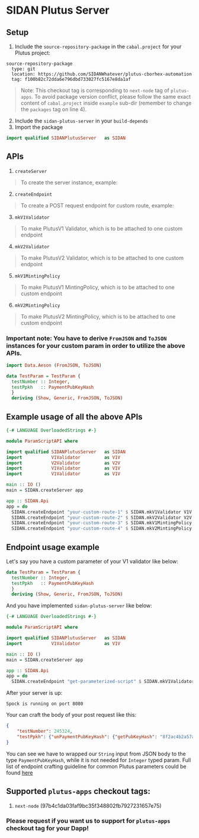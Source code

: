 # SIDAN Plutus Server

## Setup

1. Include the `source-repository-package` in the `cabal.project` for your Plutus project:
```
source-repository-package
  type: git
  location: https://github.com/SIDANWhatever/plutus-cborhex-automation
  tag: f100b82c72dda6e796dbd733027fc5167e8da1af
```
> Note: This checkout tag is corresponding to `next-node` tag of `plutus-apps`. To avoid package version conflict, please follow the same exact content of `cabal.project` inside `example` sub-dir (remember to change the `packages` tag on line 4).

2. Include the `sidan-plutus-server` in your `build-depends`
3. Import the package
```haskell
import qualified SIDANPlutusServer   as SIDAN
```

## APIs

1. `createServer`
> To create the server instance, example:

2. `createEndpoint`
> To create a POST request endpoint for custom route, example: 

3. `mkV1Validator`
> To make PlutusV1 Validator, which is to be attached to one custom endpoint

4. `mkV2Validator`
> To make PlutusV2 Validator, which is to be attached to one custom endpoint

5. `mkV1MintingPolicy`
> To make PlutusV1 MintingPolicy, which is to be attached to one custom endpoint

6. `mkV2MintingPolicy`
> To make PlutusV2 MintingPolicy, which is to be attached to one custom endpoint

### Important note: You have to derive `FromJSON` and `ToJSON` instances for your custom param in order to utilize the above APIs.

```haskell
import Data.Aeson (FromJSON, ToJSON)

data TestParam = TestParam {
  testNumber :: Integer,
  testPpkh   :: PaymentPubKeyHash
  }
  deriving (Show, Generic, FromJSON, ToJSON)
```

## Example usage of all the above APIs
```haskell
{-# LANGUAGE OverloadedStrings #-}

module ParamScriptAPI where

import qualified SIDANPlutusServer   as SIDAN
import           V1Validator         as V1V
import           V2Validator         as V2V
import           V1Validator         as V1V
import           V1Validator         as V1V

main :: IO ()
main = SIDAN.createServer app

app :: SIDAN.Api
app = do
  SIDAN.createEndpoint "your-custom-route-1" $ SIDAN.mkV1Validator V1V.validator
  SIDAN.createEndpoint "your-custom-route-2" $ SIDAN.mkV2Validator V2V.validator
  SIDAN.createEndpoint "your-custom-route-3" $ SIDAN.mkV1MintingPolicy V1MP.mintingPolicy
  SIDAN.createEndpoint "your-custom-route-4" $ SIDAN.mkV2MintingPolicy V2MP.mintingPolicy
```

## Endpoint usage example
Let's say you have a custom parameter of your V1 validator like below:
```haskell
data TestParam = TestParam {
  testNumber :: Integer,
  testPpkh   :: PaymentPubKeyHash
  }
  deriving (Show, Generic, FromJSON, ToJSON)
```

And you have implemented `sidan-plutus-server` like below:
```haskell
{-# LANGUAGE OverloadedStrings #-}

module ParamScriptAPI where

import qualified SIDANPlutusServer   as SIDAN
import           V1Validator         as V1V

main :: IO ()
main = SIDAN.createServer app

app :: SIDAN.Api
app = do
  SIDAN.createEndpoint "get-parameterized-script" $ SIDAN.mkV1Validator V1V.validator
```

After your server is up:
```
Spock is running on port 8080
```

Your can craft the body of your post request like this:
```json
{
	"testNumber": 245324,
	"testPpkh": {"unPaymentPubKeyHash": {"getPubKeyHash": "8f2ac4b2a57a90feb7717c7361c7043af6c3646e9db2b0e616482f73"}}
}
```

You can see we have to wrapped our `String` input from JSON body to the type `PaymentPubKeyHash`, while it is not needed for `Integer` typed param. Full list of endpoint crafting guideline for common Plutus parameters could be found [here](EndpointGuide.md)


## Supported `plutus-apps` checkout tags:
  1. `next-node` (97b4c1da03faf9bc35f348802fb7927231657e75)

### Please request if you want us to support for `plutus-apps` checkout tag for your Dapp!
